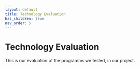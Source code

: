 ```yaml
---
layout: default
title: Technology Evaluation
has_children: true
nav_order: 5
---
```


# Technology Evaluation
This is our evaluation of the programms we tested, in our project.

